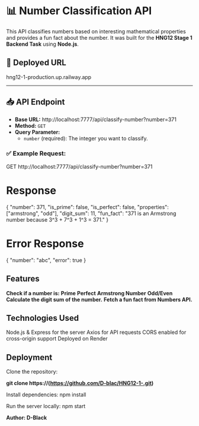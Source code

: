 # 📊 Number Classification API

This API classifies numbers based on interesting mathematical properties and provides a fun fact about the number. It was built for the **HNG12 Stage 1 Backend Task** using **Node.js**.

## 🚀 Deployed URL
 hng12-1-production.up.railway.app

---

## 📥 API Endpoint
- **Base URL:** http://localhost:7777/api/classify-number?number=371
- **Method:** `GET`
- **Query Parameter:**
  - `number` (required): The integer you want to classify.

### ✅ Example Request:

GET http://localhost:7777/api/classify-number?number=371
# Response
{
    "number": 371,
    "is_prime": false,
    "is_perfect": false,
    "properties": ["armstrong", "odd"],
    "digit_sum": 11,
    "fun_fact": "371 is an Armstrong number because 3^3 + 7^3 + 1^3 = 371."
}
# Error Response
{
    "number": "abc",
    "error": true
}

## Features
**Check if a number is:**
**Prime**
**Perfect**
**Armstrong Number**
**Odd/Even**
**Calculate the digit sum of the number.**
**Fetch a fun fact from Numbers API.**


## Technologies Used
Node.js & Express for the server
Axios for API requests
CORS enabled for cross-origin support
Deployed on Render


## Deployment
Clone the repository:

**git clone https://(https://github.com/D-blac/HNG12-1-.git)**

Install dependencies:
npm install

Run the server locally:
npm start


**Author: D-Black**